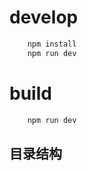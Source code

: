 
# develop
```bash
    npm install
    npm run dev
```

# build
```bash
    npm run dev
```

## 目录结构

